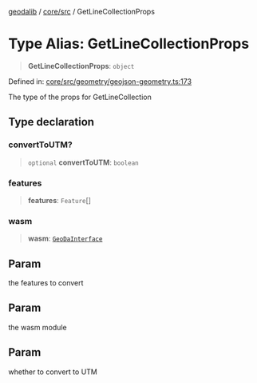 [geodalib](../../../modules.md) / [core/src](../index.md) / GetLineCollectionProps

# Type Alias: GetLineCollectionProps

> **GetLineCollectionProps**: `object`

Defined in: [core/src/geometry/geojson-geometry.ts:173](https://github.com/GeoDaCenter/geoda-lib/blob/dd0b55e88e7fa62fd12212664ac5233e391d8b71/js/packages/core/src/geometry/geojson-geometry.ts#L173)

The type of the props for GetLineCollection

## Type declaration

### convertToUTM?

> `optional` **convertToUTM**: `boolean`

### features

> **features**: `Feature`[]

### wasm

> **wasm**: [`GeoDaInterface`](../interfaces/GeoDaInterface.md)

## Param

the features to convert

## Param

the wasm module

## Param

whether to convert to UTM
